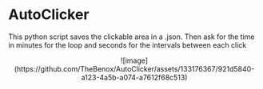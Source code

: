 # AutoClicker
This python script saves the clickable area in a .json. Then ask for the time in minutes for the loop and seconds for the intervals between each click

<center>![image](https://github.com/TheBenox/AutoClicker/assets/133176367/921d5840-a123-4a5b-a074-a7612f68c513)</center>

